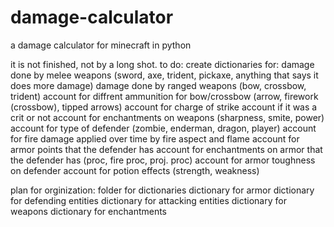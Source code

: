 # damage-calculator
a damage calculator for minecraft in python 

it is not finished, not by a long shot.
to do:
    create dictionaries for: 
	damage done by melee weapons (sword, axe, trident, pickaxe, anything that says it does more damage)
	damage done by ranged weapons (bow, crossbow, trident) 
	    account for diffrent ammunition for bow/crossbow (arrow, firework (crossbow), tipped arrows)
account for charge of strike
account if it was a crit or not
account for enchantments on weapons (sharpness, smite, power)
    account for type of defender (zombie, enderman, dragon, player) 
    account for fire damage applied over time by fire aspect and flame
account for armor points that the defender has
    account for enchantments on armor that the defender has (proc, fire proc, proj. proc)
    account for armor toughness on defender
account for potion effects (strength, weakness) 

plan for orginization: 
folder for dictionaries 
   dictionary for armor
   dictionary for defending entities 
   dictionary for attacking entities
   dictionary for weapons
   dictionary for enchantments 
